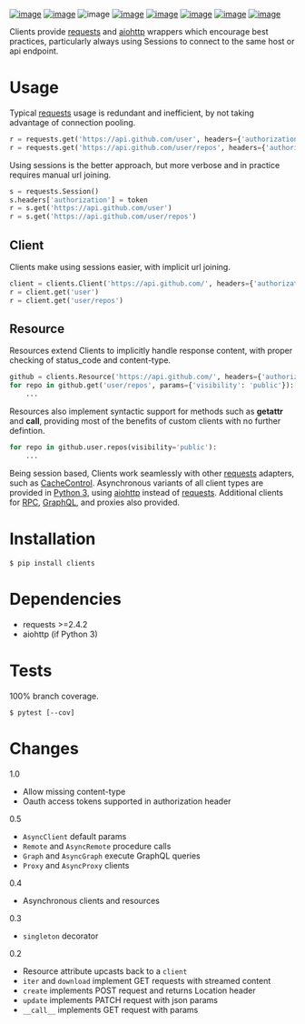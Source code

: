 [![image](https://img.shields.io/pypi/v/clients.svg)](https://pypi.org/project/clients/)
[![image](https://img.shields.io/pypi/pyversions/clients.svg)](https://python3statement.org)
![image](https://img.shields.io/pypi/status/clients.svg)
[![image](https://img.shields.io/travis/coady/clients.svg)](https://travis-ci.org/coady/clients)
[![image](https://img.shields.io/codecov/c/github/coady/clients.svg)](https://codecov.io/github/coady/clients)
[![image](https://readthedocs.org/projects/clients/badge)](https://clients.readthedocs.io)
[![image](https://requires.io/github/coady/clients/requirements.svg)](https://requires.io/github/coady/clients/requirements/)
[![image](https://api.codeclimate.com/v1/badges/8e4159e02ab75e76af4f/maintainability)](https://codeclimate.com/github/coady/clients/maintainability)

Clients provide [requests](https://python-requests.org) and
[aiohttp](http://aiohttp.readthedocs.io) wrappers which encourage best practices,
particularly always using Sessions to connect to the same host or api endpoint.

# Usage
Typical [requests](https://python-requests.org) usage is redundant and inefficient,
by not taking advantage of connection pooling.

```python
r = requests.get('https://api.github.com/user', headers={'authorization': token})
r = requests.get('https://api.github.com/user/repos', headers={'authorization': token})
```

Using sessions is the better approach,
but more verbose and in practice requires manual url joining.

```python
s = requests.Session()
s.headers['authorization'] = token
r = s.get('https://api.github.com/user')
r = s.get('https://api.github.com/user/repos')
```

## Client
Clients make using sessions easier, with implicit url joining.

```python
client = clients.Client('https://api.github.com/', headers={'authorization': token})
r = client.get('user')
r = client.get('user/repos')
```

## Resource
Resources extend Clients to implicitly handle response content,
with proper checking of status_code and content-type.

```python
github = clients.Resource('https://api.github.com/', headers={'authorization': token})
for repo in github.get('user/repos', params={'visibility': 'public'}):
    ...
```

Resources also implement syntactic support for methods such as __getattr__ and __call__,
providing most of the benefits of custom clients with no further defintion.

```python
for repo in github.user.repos(visibility='public'):
    ...
```

Being session based, Clients work seamlessly with other [requests](https://python-requests.org) adapters,
such as [CacheControl](https://cachecontrol.readthedocs.org).
Asynchronous variants of all client types are provided in [Python 3](https://python3statement.org),
using [aiohttp](http://aiohttp.readthedocs.io) instead of [requests](https://python-requests.org).
Additional clients for [RPC](https://en.wikipedia.org/wiki/Remote_procedure_call),
[GraphQL](http://graphql.org), and proxies also provided.

# Installation

    $ pip install clients

# Dependencies
* requests >=2.4.2
* aiohttp (if Python 3)

# Tests
100% branch coverage.

    $ pytest [--cov]

# Changes
1.0
* Allow missing content-type
* Oauth access tokens supported in authorization header

0.5
* `AsyncClient` default params
* `Remote` and `AsyncRemote` procedure calls
* `Graph` and `AsyncGraph` execute GraphQL queries
* `Proxy` and `AsyncProxy` clients

0.4
* Asynchronous clients and resources

0.3
* `singleton` decorator

0.2
* Resource attribute upcasts back to a `client`
* `iter` and `download` implement GET requests with streamed content
* `create` implements POST request and returns Location header
* `update` implements PATCH request with json params
* `__call__` implements GET request with params
